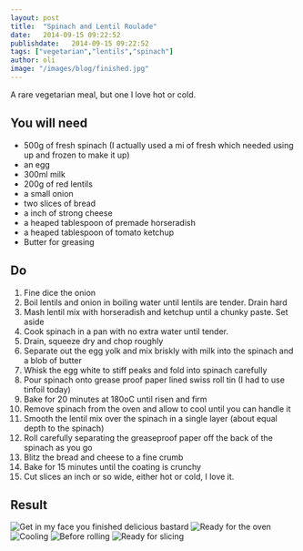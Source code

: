 ```yaml
---
layout: post
title:  "Spinach and Lentil Roulade"
date:   2014-09-15 09:22:52
publishdate:   2014-09-15 09:22:52
tags: ["vegetarian","lentils","spinach"]
author: oli
image: "/images/blog/finished.jpg"
---
```


A rare vegetarian meal, but one I love hot or cold.


## You will need

* 500g of fresh spinach (I actually used a mi of fresh which needed using up and frozen to make it up)
* an egg
* 300ml milk
* 200g of red lentils
* a small onion
* two slices of bread
* a inch of strong cheese
* a heaped tablespoon of premade horseradish 
* a heaped tablespoon of tomato ketchup
* Butter for greasing



## Do

1. Fine dice the onion
2. Boil lentils and onion in boiling water until lentils are tender.  Drain hard
3. Mash lentil mix with horseradish and ketchup until a chunky paste. Set aside
4. Cook spinach in a pan with no extra water until tender.
5. Drain, squeeze dry and chop roughly
6. Separate out the egg yolk and mix briskly with milk into the spinach and a blob of butter
7. Whisk the egg white to stiff peaks and fold into spinach carefully
8. Pour spinach onto grease proof paper lined swiss roll tin (I had to use tinfoil today)
9. Bake for 20 minutes at 180oC until risen and firm
10. Remove spinach from the oven and allow to cool until you can handle it
11. Smooth the lentil mix over the spinach in a single layer (about equal depth to the spinach)
12. Roll carefully separating the greaseproof paper off the back of the spinach as you go
13. Blitz the bread and cheese to a fine crumb
14. Bake for 15 minutes until the coating is crunchy
15. Cut slices an inch or so wide, either hot or cold, I love it.

## Result
![Get in my face you finished delicious bastard](/images/blog/served.jpg "Get in my face you finished delicious bastard")
![Ready for the oven](/images/blog/uncooked_spinach.jpg "Ready for the oven")
![Cooling](/images/blog/cooked_spinach.jpg "Cooling")
![Before rolling](/images/blog/layered.jpg "Before rolling")
![Ready for slicing](/images/blog/finished.jpg "Ready for slicing")
